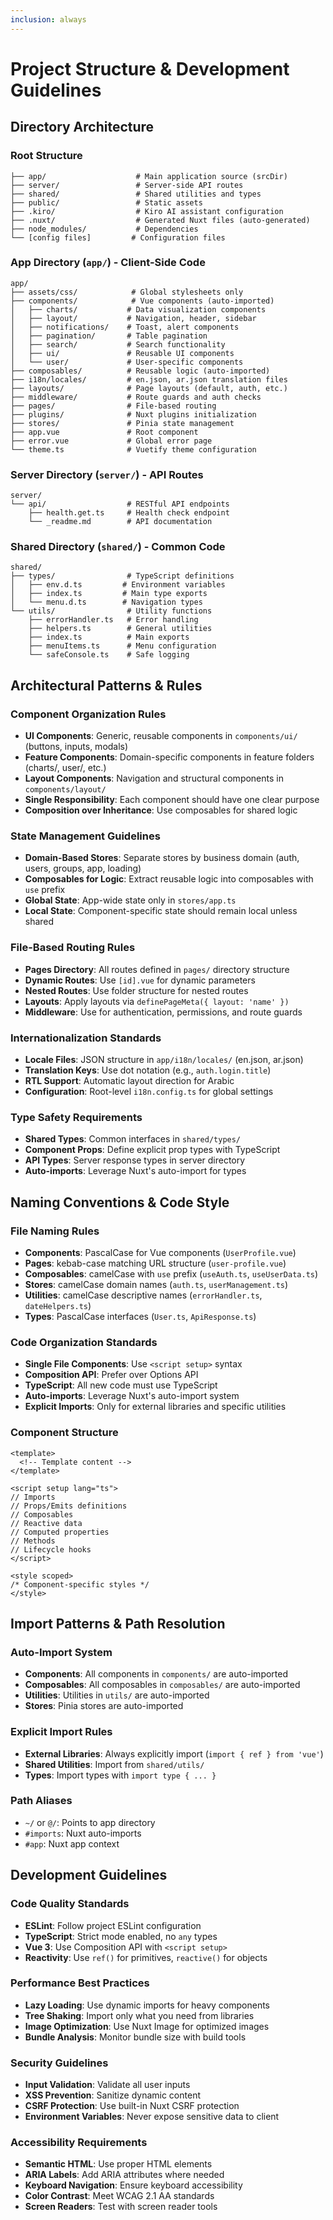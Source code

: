 ```yaml
---
inclusion: always
---
```


# Project Structure & Development Guidelines

## Directory Architecture

### Root Structure

```
├── app/                    # Main application source (srcDir)
├── server/                 # Server-side API routes
├── shared/                 # Shared utilities and types
├── public/                 # Static assets
├── .kiro/                  # Kiro AI assistant configuration
├── .nuxt/                  # Generated Nuxt files (auto-generated)
├── node_modules/           # Dependencies
└── [config files]         # Configuration files
```

### App Directory (`app/`) - Client-Side Code

```
app/
├── assets/css/            # Global stylesheets only
├── components/            # Vue components (auto-imported)
│   ├── charts/           # Data visualization components
│   ├── layout/           # Navigation, header, sidebar
│   ├── notifications/    # Toast, alert components
│   ├── pagination/       # Table pagination
│   ├── search/           # Search functionality
│   ├── ui/               # Reusable UI components
│   └── user/             # User-specific components
├── composables/          # Reusable logic (auto-imported)
├── i18n/locales/         # en.json, ar.json translation files
├── layouts/              # Page layouts (default, auth, etc.)
├── middleware/           # Route guards and auth checks
├── pages/                # File-based routing
├── plugins/              # Nuxt plugins initialization
├── stores/               # Pinia state management
├── app.vue               # Root component
├── error.vue             # Global error page
└── theme.ts              # Vuetify theme configuration
```

### Server Directory (`server/`) - API Routes

```
server/
└── api/                  # RESTful API endpoints
    ├── health.get.ts     # Health check endpoint
    └── _readme.md        # API documentation
```

### Shared Directory (`shared/`) - Common Code

```
shared/
├── types/                # TypeScript definitions
│   ├── env.d.ts         # Environment variables
│   ├── index.ts         # Main type exports
│   └── menu.d.ts        # Navigation types
└── utils/                # Utility functions
    ├── errorHandler.ts   # Error handling
    ├── helpers.ts        # General utilities
    ├── index.ts          # Main exports
    ├── menuItems.ts      # Menu configuration
    └── safeConsole.ts    # Safe logging
```

## Architectural Patterns & Rules

### Component Organization Rules

- **UI Components**: Generic, reusable components in `components/ui/` (buttons, inputs, modals)
- **Feature Components**: Domain-specific components in feature folders (charts/, user/, etc.)
- **Layout Components**: Navigation and structural components in `components/layout/`
- **Single Responsibility**: Each component should have one clear purpose
- **Composition over Inheritance**: Use composables for shared logic

### State Management Guidelines

- **Domain-Based Stores**: Separate stores by business domain (auth, users, groups, app, loading)
- **Composables for Logic**: Extract reusable logic into composables with `use` prefix
- **Global State**: App-wide state only in `stores/app.ts`
- **Local State**: Component-specific state should remain local unless shared

### File-Based Routing Rules

- **Pages Directory**: All routes defined in `pages/` directory structure
- **Dynamic Routes**: Use `[id].vue` for dynamic parameters
- **Nested Routes**: Use folder structure for nested routes
- **Layouts**: Apply layouts via `definePageMeta({ layout: 'name' })`
- **Middleware**: Use for authentication, permissions, and route guards

### Internationalization Standards

- **Locale Files**: JSON structure in `app/i18n/locales/` (en.json, ar.json)
- **Translation Keys**: Use dot notation (e.g., `auth.login.title`)
- **RTL Support**: Automatic layout direction for Arabic
- **Configuration**: Root-level `i18n.config.ts` for global settings

### Type Safety Requirements

- **Shared Types**: Common interfaces in `shared/types/`
- **Component Props**: Define explicit prop types with TypeScript
- **API Types**: Server response types in server directory
- **Auto-imports**: Leverage Nuxt's auto-import for types

## Naming Conventions & Code Style

### File Naming Rules

- **Components**: PascalCase for Vue components (`UserProfile.vue`)
- **Pages**: kebab-case matching URL structure (`user-profile.vue`)
- **Composables**: camelCase with `use` prefix (`useAuth.ts`, `useUserData.ts`)
- **Stores**: camelCase domain names (`auth.ts`, `userManagement.ts`)
- **Utilities**: camelCase descriptive names (`errorHandler.ts`, `dateHelpers.ts`)
- **Types**: PascalCase interfaces (`User.ts`, `ApiResponse.ts`)

### Code Organization Standards

- **Single File Components**: Use `<script setup>` syntax
- **Composition API**: Prefer over Options API
- **TypeScript**: All new code must use TypeScript
- **Auto-imports**: Leverage Nuxt's auto-import system
- **Explicit Imports**: Only for external libraries and specific utilities

### Component Structure

```vue
<template>
  <!-- Template content -->
</template>

<script setup lang="ts">
// Imports
// Props/Emits definitions
// Composables
// Reactive data
// Computed properties
// Methods
// Lifecycle hooks
</script>

<style scoped>
/* Component-specific styles */
</style>
```

## Import Patterns & Path Resolution

### Auto-Import System

- **Components**: All components in `components/` are auto-imported
- **Composables**: All composables in `composables/` are auto-imported
- **Utilities**: Utilities in `utils/` are auto-imported
- **Stores**: Pinia stores are auto-imported

### Explicit Import Rules

- **External Libraries**: Always explicitly import (`import { ref } from 'vue'`)
- **Shared Utilities**: Import from `shared/utils/`
- **Types**: Import types with `import type { ... }`

### Path Aliases

- `~/` or `@/`: Points to app directory
- `#imports`: Nuxt auto-imports
- `#app`: Nuxt app context

## Development Guidelines

### Code Quality Standards

- **ESLint**: Follow project ESLint configuration
- **TypeScript**: Strict mode enabled, no `any` types
- **Vue 3**: Use Composition API with `<script setup>`
- **Reactivity**: Use `ref()` for primitives, `reactive()` for objects

### Performance Best Practices

- **Lazy Loading**: Use dynamic imports for heavy components
- **Tree Shaking**: Import only what you need from libraries
- **Image Optimization**: Use Nuxt Image for optimized images
- **Bundle Analysis**: Monitor bundle size with build tools

### Security Guidelines

- **Input Validation**: Validate all user inputs
- **XSS Prevention**: Sanitize dynamic content
- **CSRF Protection**: Use built-in Nuxt CSRF protection
- **Environment Variables**: Never expose sensitive data to client

### Accessibility Requirements

- **Semantic HTML**: Use proper HTML elements
- **ARIA Labels**: Add ARIA attributes where needed
- **Keyboard Navigation**: Ensure keyboard accessibility
- **Color Contrast**: Meet WCAG 2.1 AA standards
- **Screen Readers**: Test with screen reader tools
